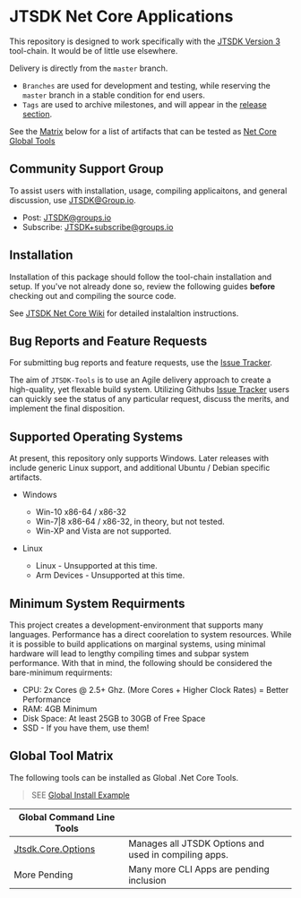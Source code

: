 # JTSDK Net Core Applications
This repository is designed to work specifically with the 
[JTSDK Version 3](https://sourceforge.net/projects/jtsdk/files/win32/3.0.0/release/)
tool-chain. It would be of little use elsewhere.

Delivery is directly from the `master` branch. 
- `Branches` are used for development and testing, while reserving the `master` branch in a stable
condition for end users. 
- `Tags` are used to archive milestones, and will appear
in the [release section](https://github.com/KI7MT/jtsdk-dotnet-core/releases).

See the [Matrix](#global-tool-matrix) below for a list of artifacts that can
be tested as [Net Core Global Tools](https://github.com/dotnet/core/tree/master/samples/dotnetsay)

## Community Support Group
To assist users with installation, usage, compiling applicaitons, and
general discussion, use [JTSDK@Group.io](https://groups.io/g/JTSDK).

- Post: [JTSDK@groups.io](JTSDK@groups.io)
- Subscribe: [JTSDK+subscribe@groups.io](JTSDK+subscribe@groups.io)

## Installation
Installation of this package should follow the tool-chain installation and
setup. If you've not already done so, review the following guides **before**
checking out and compiling the source code.

See [JTSDK Net Core Wiki](https://github.com/KI7MT/jtsdk-dotnet-core/wiki) for
detailed instalaltion instructions.

## Bug Reports and Feature Requests
For submitting bug reports and feature requests, use the [Issue Tracker](https://github.com/KI7MT/jtsdk-dotnet-core/issues).

The aim of `JTSDK-Tools` is to use an Agile delivery approach to create a high-quality, yet flexable build system. Utilizing Githubs 
[Issue Tracker](https://github.com/KI7MT/jtsdk-dotnet-core/issues)
users can quickly see the status of any particular request, discuss the merits,
and implement the final disposition.

## Supported Operating Systems
At present, this repository only supports Windows. Later releases with include
generic Linux support, and additional Ubuntu / Debian specific artifacts.

- Windows
    - Win-10 x86-64 / x86-32
    - Win-7|8 x86-64 / x86-32, in theory, but not tested.
    - Win-XP and Vista are not supported.

- Linux
    - Linux - Unsupported at this time.
    - Arm Devices - Unsupported at this time.

## Minimum System Requirments
This project creates a development-environment that supports many languages.
Performance has a direct coorelation to system resources. While it is possible
to build applications on marginal systems, using minimal hardware will lead to
lengthy compiling times and subpar system performance. With that in
mind, the following should be considered the bare-minimum requirments:

- CPU: 2x Cores @ 2.5+ Ghz. (More Cores + Higher Clock Rates) = Better Performance
- RAM: 4GB Minimum
- Disk Space: At least 25GB to 30GB of Free Space
- SSD - If you have them, use them!

## Global Tool Matrix

The following tools can be installed as Global .Net Core Tools.

> SEE [Global Install Example](https://github.com/KI7MT/jtsdk-dotnet-core/tree/master/docs#publishing-global-tools)

| Global Command Line Tools ||
| ---| :--- |
|[Jtsdk.Core.Options](docs/tools/jtsdk.core.options.md)| Manages all JTSDK Options and used in compiling apps.
|More Pending| Many more CLI Apps are pending inclusion